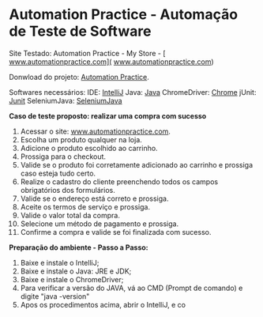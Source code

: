 # [](https://github.com/ValchanOficial/automation-practice)Automation Practice - Automação de Teste de Software
Site Testado: Automation Practice - My Store - [ www.automationpractice.com]( www.automationpractice.com)

Donwload do projeto: [Automation Practice](https://github.com/Maiconcdz/repositorioSeleniumjUnit.git).

Softwares necessários:
IDE: [IntelliJ](https://www.jetbrains.com/idea/download/#section=mac)
Java: [Java](http://www.oracle.com/technetwork/pt/java/index.html)
ChromeDriver: [Chrome](https://sites.google.com/a/chromium.org/chromedriver/downloads)
jUnit: [Junit](https://mvnrepository.com/artifact/junit/junit/4.12)
SeleniumJava: [SeleniumJava](https://mvnrepository.com/artifact/org.seleniumhq.selenium/selenium-java/3.6.0)

**Caso de teste proposto: realizar uma compra com sucesso**
1. Acessar o site: www.automationpractice.com.
2. Escolha um produto qualquer na loja.
3. Adicione o produto escolhido ao carrinho.
4. Prossiga para o checkout.
5. Valide se o produto foi corretamente adicionado ao carrinho e prossiga caso esteja tudo certo.
6. Realize o cadastro do cliente preenchendo todos os campos obrigatórios dos formulários.
7. Valide se o endereço está correto e prossiga.
8. Aceite os termos de serviço e prossiga.
9. Valide o valor total da compra.
10. Selecione um método de pagamento e prossiga.
11. Confirme a compra e valide se foi finalizada com sucesso.

**Preparação do ambiente - Passo a Passo:**
 1. Baixe e instale o IntelliJ;
 2. Baixe e instale o Java: JRE e JDK; 
 3. Baixe e instale o ChromeDriver;
 4. Para verificar a versão do JAVA, vá ao CMD (Prompt de comando) e digite "java -version"
 5. Apos os procedimentos acima, abrir o IntelliJ, e co
